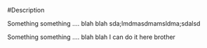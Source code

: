 #Description



Something something .... blah blah sda;lmdmasdmamsldma;sdalsd

Something something .... blah blah 
I can do it here brother

